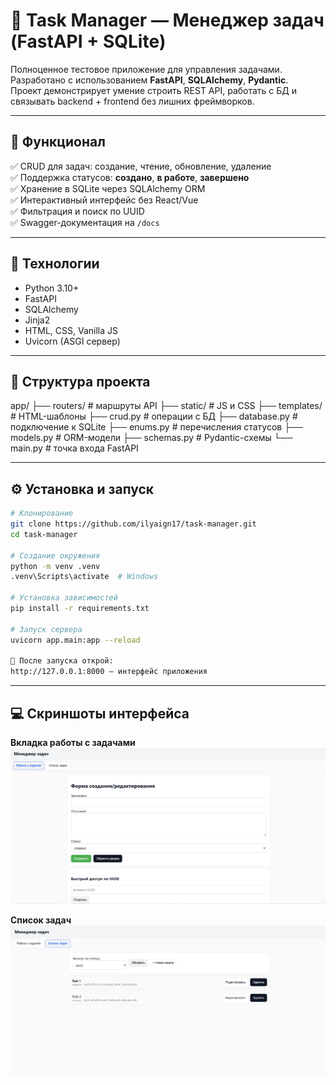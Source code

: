 # 🧠 Task Manager — Менеджер задач (FastAPI + SQLite)

Полноценное тестовое приложение для управления задачами.  
Разработано с использованием **FastAPI**, **SQLAlchemy**, **Pydantic**.  
Проект демонстрирует умение строить REST API, работать с БД и связывать backend + frontend без лишних фреймворков.

---

## 🚀 Функционал
✅ CRUD для задач: создание, чтение, обновление, удаление  
✅ Поддержка статусов: **создано**, **в работе**, **завершено**  
✅ Хранение в SQLite через SQLAlchemy ORM  
✅ Интерактивный интерфейс без React/Vue  
✅ Фильтрация и поиск по UUID  
✅ Swagger-документация на `/docs`  

---

## 🧩 Технологии
- Python 3.10+
- FastAPI
- SQLAlchemy
- Jinja2
- HTML, CSS, Vanilla JS
- Uvicorn (ASGI сервер)

---

## 📂 Структура проекта
app/
├── routers/ # маршруты API
├── static/ # JS и CSS
├── templates/ # HTML-шаблоны
├── crud.py # операции с БД
├── database.py # подключение к SQLite
├── enums.py # перечисления статусов
├── models.py # ORM-модели
├── schemas.py # Pydantic-схемы
└── main.py # точка входа FastAPI

---

## ⚙️ Установка и запуск

```bash
# Клонирование
git clone https://github.com/ilyaign17/task-manager.git
cd task-manager

# Создание окружения
python -m venv .venv
.venv\Scripts\activate  # Windows

# Установка зависимостей
pip install -r requirements.txt

# Запуск сервера
uvicorn app.main:app --reload

📍 После запуска открой:
http://127.0.0.1:8000 — интерфейс приложения
```

---

## 💻 Скриншоты интерфейса

**Вкладка работы с задачами**
![Work tab](./ui_1.png)

**Список задач**
![Task list](./ui_2.png)
